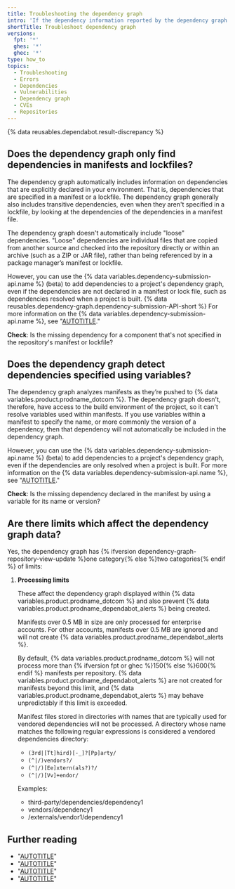 ```yaml
---
title: Troubleshooting the dependency graph
intro: 'If the dependency information reported by the dependency graph is not what you expected, there are a number of points to consider, and various things you can check.'
shortTitle: Troubleshoot dependency graph
versions:
  fpt: '*'
  ghes: '*'
  ghec: '*'
type: how_to
topics:
  - Troubleshooting
  - Errors
  - Dependencies
  - Vulnerabilities
  - Dependency graph
  - CVEs
  - Repositories
---
```


{% data reusables.dependabot.result-discrepancy %}

## Does the dependency graph only find dependencies in manifests and lockfiles?

The dependency graph automatically includes information on dependencies that are explicitly declared in your environment. That is, dependencies that are specified in a manifest or a lockfile. The dependency graph generally also includes transitive dependencies, even when they aren't specified in a lockfile, by looking at the dependencies of the dependencies in a manifest file.

The dependency graph doesn't automatically include "loose" dependencies. "Loose" dependencies are individual files that are copied from another source and checked into the repository directly or within an archive (such as a ZIP or JAR file), rather than being referenced by in a package manager’s manifest or lockfile.

However, you can use the {% data variables.dependency-submission-api.name %} (beta) to add dependencies to a project's dependency graph, even if the dependencies are not declared in a manifest or lock file, such as dependencies resolved when a project is built. {% data reusables.dependency-graph.dependency-submission-API-short %} For more information on the {% data variables.dependency-submission-api.name %}, see "[AUTOTITLE](/code-security/supply-chain-security/understanding-your-software-supply-chain/using-the-dependency-submission-api)."

**Check**: Is the missing dependency for a component that's not specified in the repository's manifest or lockfile?

## Does the dependency graph detect dependencies specified using variables?

The dependency graph analyzes manifests as they’re pushed to {% data variables.product.prodname_dotcom %}. The dependency graph doesn't, therefore, have access to the build environment of the project, so it can't resolve variables used within manifests. If you use variables within a manifest to specify the name, or more commonly the version of a dependency, then that dependency will not automatically be included in the dependency graph.

However, you can use the {% data variables.dependency-submission-api.name %} (beta) to add dependencies to a project's dependency graph, even if the dependencies are only resolved when a project is built. For more information on the {% data variables.dependency-submission-api.name %}, see "[AUTOTITLE](/code-security/supply-chain-security/understanding-your-software-supply-chain/using-the-dependency-submission-api)."

**Check**: Is the missing dependency declared in the manifest by using a variable for its name or version?

## Are there limits which affect the dependency graph data?

Yes, the dependency graph has {% ifversion dependency-graph-repository-view-update %}one category{% else %}two categories{% endif %} of limits:

1. **Processing limits**

    These affect the dependency graph displayed within {% data variables.product.prodname_dotcom %} and also prevent {% data variables.product.prodname_dependabot_alerts %} being created.

    Manifests over 0.5 MB in size are only processed for enterprise accounts. For other accounts, manifests over 0.5 MB are ignored and will not create {% data variables.product.prodname_dependabot_alerts %}.

    By default, {% data variables.product.prodname_dotcom %} will not process more than {% ifversion fpt or ghec %}150{% else %}600{% endif %} manifests per repository. {% data variables.product.prodname_dependabot_alerts %} are not created for manifests beyond this limit, and {% data variables.product.prodname_dependabot_alerts %} may behave unpredictably if this limit is exceeded.

    Manifest files stored in directories with names that are typically used for vendored dependencies will not be processed. A directory whose name matches the following regular expressions is considered a vendored dependencies directory:
      <!-- markdownlint-disable MD011 -->
      * <code>(3rd|[Tt]hird)[-_]?[Pp]arty/</code>
      * <code>(^|/)vendors?/</code>
      * <code>(^|/)[Ee]xtern(als?)?/</code>
      * <code>(^|/)[Vv]+endor/</code>
      <!-- markdownlint-enable MD011 -->

      Examples:
      * third-party/dependencies/dependency1
      * vendors/dependency1
      * /externals/vendor1/dependency1

## Further reading

* "[AUTOTITLE](/code-security/supply-chain-security/understanding-your-software-supply-chain/about-the-dependency-graph)"
* "[AUTOTITLE](/repositories/managing-your-repositorys-settings-and-features/enabling-features-for-your-repository/managing-security-and-analysis-settings-for-your-repository)"
* "[AUTOTITLE](/code-security/dependabot/working-with-dependabot/troubleshooting-the-detection-of-vulnerable-dependencies)"
* "[AUTOTITLE](/code-security/dependabot/working-with-dependabot/troubleshooting-dependabot-errors)"
